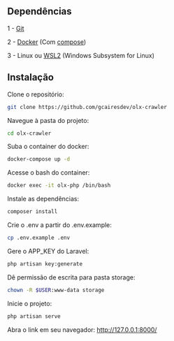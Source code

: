 ## Dependências

1 - [Git](https://git-scm.com/)

2 - [Docker](https://docker.com) (Com [compose](https://docs.docker.com/compose/install/))

3 - Linux ou [WSL2](https://docs.microsoft.com/pt-br/windows/wsl/install-win10) (Windows Subsystem for Linux)

## Instalação

Clone o repositório:

```sh
git clone https://github.com/gcairesdev/olx-crawler
```

Navegue à pasta do projeto:

```sh
cd olx-crawler
```

Suba o container do docker:

```sh
docker-compose up -d
```

Acesse o bash do container:

```sh
docker exec -it olx-php /bin/bash
```

Instale as dependências:

```sh
composer install
```

Crie o .env a partir do .env.example:

```sh
cp .env.example .env
```

Gere o APP_KEY do Laravel:

```sh
php artisan key:generate
```

Dê permissão de escrita para pasta storage:

```sh
chown -R $USER:www-data storage
```

Inicie o projeto:

```sh
php artisan serve
```

Abra o link em seu navegador: http://127.0.0.1:8000/
